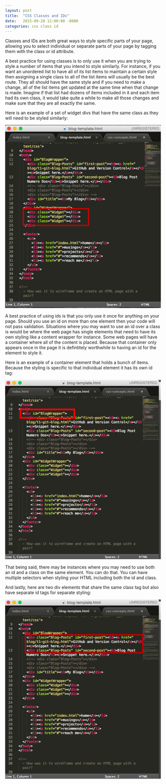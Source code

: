 ```yaml
---
layout: post
title:  "CSS Classes and IDs"
date:   2015-09-28 12:00:00 -0800
categories: css class id
---
```

Classes and IDs are both great ways to style specific parts of your page, allowing you to select individual or separate parts of your page by tagging them with the class or id attribute.

A best practice for using classes is to only use it when you are trying to style a number of items that you intend to style similarly. For instance, if you want an unordered list to have all of its list items to maintain a certain style then assigning a single class to all of the list items will usually be the best route. They all should have the same style and if you need to make a change, all of the list items get updated at the same time when that change is made. Imagine if that list had dozens of items included in it and each item had its own class, it would take quite a while to make all those changes and make sure that they are all exactly the same.

Here is an example of a set of widget divs that have the same class as they will need to be styled similarly:

![CSS Class Screenshot](/assets/class.png)


A best practice of using ids is that you only use it once for anything on your page. Should you use an id on more than one element then your code will not pass validation. Situations where you may want to use an id over a class is would be where the web page has single elements that need to have its own styling like a content wrapper for instance. Some web pages will have a container where all of the content is placed. Because that container only appears once in the page it is defintitely worthwhile to having an id for the element to style it.

Here is an example of a container element that holds a bunch of items. Because the styling is specific to that individual element it has its own id tag:

![CSS ID Screenshot](/assets/id.png)

That being said, there may be instances where you may need to use both an id and a class on the same element. You can do that. You can have multiple selectors when styling your HTML including both the id and class.

And lastly, here are two div elements that share the same class tag but also have separate id tags for separate styling:

![CSS Class and ID Screenshot](/assets/both.png)